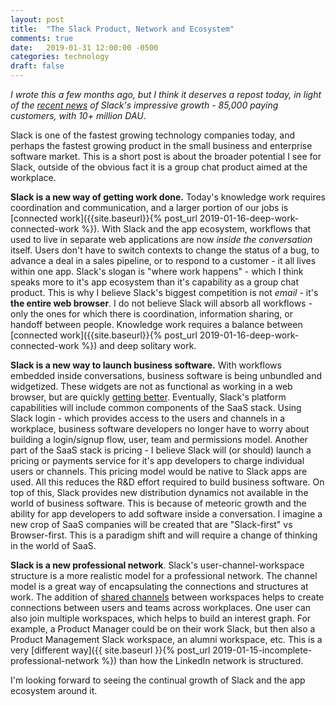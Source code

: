 ```yaml
---
layout: post
title:  "The Slack Product, Network and Ecosystem"
comments: true
date:   2019-01-31 12:00:00 -0500
categories: technology
draft: false
---
```


_I wrote this a few months ago, but I think it deserves a repost today, in light of the [recent news](https://slackhq.com/slack-has-10-million-daily-active-users) of Slack's impressive growth - 85,000 paying customers, with 10+ million DAU_. 

Slack is one of the fastest growing technology companies today, and perhaps the fastest growing product in the small business and enterprise software market. This is a short post is about the broader potential I see for Slack, outside of the obvious fact it is a group chat product aimed at the workplace.

**Slack is a new way of getting work done.** Today's knowledge work requires coordination and communication, and a larger portion of our jobs is [connected work]({{site.baseurl}}{% post_url 2019-01-16-deep-work-connected-work %}). With Slack and the app ecosystem, workflows that used to live in separate web applications are now _inside the conversation_ itself. Users don't have to switch contexts to change the status of a bug, to advance a deal in a sales pipeline, or to respond to a customer - it all lives within one app. Slack's slogan is "where work happens" - which I think speaks more to it's app ecosystem than it's capability as a group chat product. This is why I believe Slack's biggest competition is not _email_ - it's **the entire web browser**. I do not believe Slack will absorb all workflows - only the ones for which there is coordination, information sharing, or handoff between people. Knowledge work requires a balance between [connected work]({{site.baseurl}}{% post_url 2019-01-16-deep-work-connected-work %}) and deep solitary work. 

**Slack is a new way to launch business software.** With workflows embedded inside conversations, business software is being unbundled and widgetized. These widgets are not as functional as working in a web browser, but are quickly [getting better](https://medium.com/slack-developer-blog/introducing-actions-a-simple-shortcut-attached-to-every-slack-message-e2404414ece). Eventually, Slack's platform capabilities will include common components of the SaaS stack. Using Slack login - which provides access to the users and channels in a workplace, business software developers no longer have to worry about building a login/signup flow, user, team and permissions model. Another part of the SaaS stack is pricing - I believe Slack will (or should) launch a pricing or payments service for it's app developers to charge individual users or channels. This pricing model would be native to Slack apps are used. All this reduces the R&D effort required to build business software. On top of this, Slack provides new distribution dynamics not available in the world of business software. This is because of meteoric growth and the ability for app developers to add software inside a conversation. I imagine a new crop of SaaS companies will be created that are "Slack-first" vs Browser-first. This is a paradigm shift and will require a change of thinking in the world of SaaS. 

**Slack is a new professional network**. Slack's user-channel-workspace structure is a more realistic model for a professional network. The channel model is a great way of encapsulating the connections and structures at work. The addition of [shared channels](https://slackhq.com/introducing-shared-channels-where-you-can-work-with-anyone-in-slack) between workspaces helps to create connections between users and teams across workplaces. One user can also join multiple workspaces, which helps to build an interest graph. For example, a Product Manager could be on their work Slack, but then also a Product Management Slack workspace, an alumni workspace, etc. This is a very [different way]({{ site.baseurl }}{% post_url 2019-01-15-incomplete-professional-network %}) than how the LinkedIn network is structured.

I'm looking forward to seeing the continual growth of Slack and the app ecosystem around it.